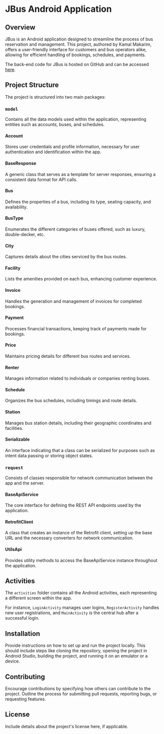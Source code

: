 
# JBus Android Application

## Overview

JBus is an Android application designed to streamline the process of bus reservation and management. This project, authored by Kamal Makarim, offers a user-friendly interface for customers and bus operators alike, allowing for efficient handling of bookings, schedules, and payments.

The back-end code for JBus is hosted on GitHub and can be accessed [here](https://github.com/kamalMakarim/JBus).

## Project Structure

The project is structured into two main packages:

### `model`
Contains all the data models used within the application, representing entities such as accounts, buses, and schedules.

#### Account
Stores user credentials and profile information, necessary for user authentication and identification within the app.

#### BaseResponse
A generic class that serves as a template for server responses, ensuring a consistent data format for API calls.

#### Bus
Defines the properties of a bus, including its type, seating capacity, and availability.

#### BusType
Enumerates the different categories of buses offered, such as luxury, double-decker, etc.

#### City
Captures details about the cities serviced by the bus routes.

#### Facility
Lists the amenities provided on each bus, enhancing customer experience.

#### Invoice
Handles the generation and management of invoices for completed bookings.

#### Payment
Processes financial transactions, keeping track of payments made for bookings.

#### Price
Maintains pricing details for different bus routes and services.

#### Renter
Manages information related to individuals or companies renting buses.

#### Schedule
Organizes the bus schedules, including timings and route details.

#### Station
Manages bus station details, including their geographic coordinates and facilities.

#### Serializable
An interface indicating that a class can be serialized for purposes such as intent data passing or storing object states.

### `request`
Consists of classes responsible for network communication between the app and the server.

#### BaseApiService
The core interface for defining the REST API endpoints used by the application.

#### RetrofitClient
A class that creates an instance of the Retrofit client, setting up the base URL and the necessary converters for network communication.

#### UtilsApi
Provides utility methods to access the BaseApiService instance throughout the application.

## Activities
The `activities` folder contains all the Android activities, each representing a different screen within the app.

For instance, `LoginActivity` manages user logins, `RegisterActivity` handles new user registrations, and `MainActivity` is the central hub after a successful login.

## Installation

Provide instructions on how to set up and run the project locally. This should include steps like cloning the repository, opening the project in Android Studio, building the project, and running it on an emulator or a device.

## Contributing

Encourage contributions by specifying how others can contribute to the project. Outline the process for submitting pull requests, reporting bugs, or requesting features.

## License

Include details about the project's license here, if applicable.
